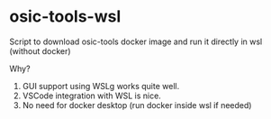 # osic-tools-wsl
Script to download osic-tools docker image and run it directly in wsl (without docker)

Why?
1. GUI support using WSLg works quite well.
2. VSCode integration with WSL is nice.
3. No need for docker desktop (run docker inside wsl if needed)
